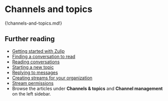 # Channels and topics

{!channels-and-topics.md!}


## Further reading

* [Getting started with Zulip](/help/getting-started-with-zulip)
* [Finding a conversation to read](/help/finding-a-conversation-to-read)
* [Reading conversations](/help/reading-conversations)
* [Starting a new topic](/help/starting-a-new-topic)
* [Replying to messages](/help/replying-to-messages)
* [Creating streams for your organization](/help/getting-your-organization-started-with-zulip#create-streams)
* [Stream permissions](/help/stream-permissions)
* Browse the articles under **Channels & topics** and
  **Channel management** on the left sidebar.
